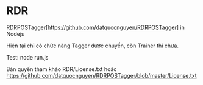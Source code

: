 # RDR
RDRPOSTagger[https://github.com/datquocnguyen/RDRPOSTagger] in Nodejs


Hiện tại chỉ có chức năng Tagger được chuyển, còn Trainer thì chưa.


Test: node run.js


Bản quyền tham khảo RDR/License.txt hoặc https://github.com/datquocnguyen/RDRPOSTagger/blob/master/License.txt

